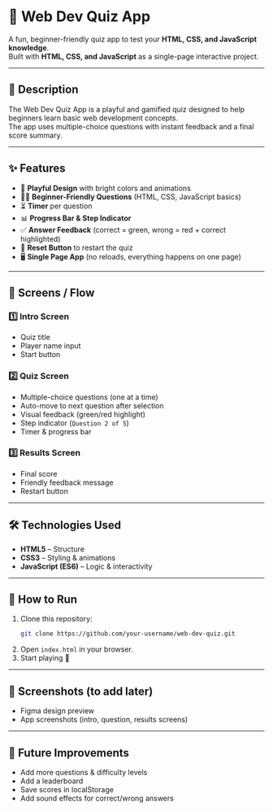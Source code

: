 # 🎉 Web Dev Quiz App  

A fun, beginner-friendly quiz app to test your **HTML, CSS, and JavaScript knowledge**.  
Built with **HTML, CSS, and JavaScript** as a single-page interactive project.  

---

## 📖 Description  
The Web Dev Quiz App is a playful and gamified quiz designed to help beginners learn basic web development concepts.  
The app uses multiple-choice questions with instant feedback and a final score summary.  

---

## ✨ Features  
- 🎨 **Playful Design** with bright colors and animations  
- 🧑‍🎓 **Beginner-Friendly Questions** (HTML, CSS, JavaScript basics)  
- ⏳ **Timer** per question  
- 📊 **Progress Bar & Step Indicator**  
- ✅ **Answer Feedback** (correct = green, wrong = red + correct highlighted)  
- 🔄 **Reset Button** to restart the quiz  
- 🖥️ **Single Page App** (no reloads, everything happens on one page)  

---

## 📂 Screens / Flow  

### 1️⃣ Intro Screen  
- Quiz title  
- Player name input  
- Start button  

### 2️⃣ Quiz Screen  
- Multiple-choice questions (one at a time)  
- Auto-move to next question after selection  
- Visual feedback (green/red highlight)  
- Step indicator (`Question 2 of 5`)  
- Timer & progress bar  

### 3️⃣ Results Screen  
- Final score  
- Friendly feedback message  
- Restart button  

---

## 🛠️ Technologies Used  
- **HTML5** – Structure  
- **CSS3** – Styling & animations  
- **JavaScript (ES6)** – Logic & interactivity  

---

## 🚀 How to Run  
1. Clone this repository:  
   ```bash
   git clone https://github.com/your-username/web-dev-quiz.git
2. Open `index.html` in your browser.  
3. Start playing 🎉  

---

## 📸 Screenshots (to add later)  
- Figma design preview  
- App screenshots (intro, question, results screens)  

---

## 🔮 Future Improvements  
- Add more questions & difficulty levels  
- Add a leaderboard  
- Save scores in localStorage  
- Add sound effects for correct/wrong answers  
